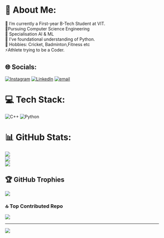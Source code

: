 # 💫 About Me:
🔭 I’m currently a First-year B-Tech Student at VIT. <br>👯Pursuing Computer Science Engineering <br>🤝 Specialisation AI & ML <br>🌱 I've foundational understanding of Python.<br>💬 Hobbies: Cricket, Badminton,Fitness etc <br>⚡Athlete trying to be a Coder. 


## 🌐 Socials:
[![Instagram](https://img.shields.io/badge/Instagram-%23E4405F.svg?logo=Instagram&logoColor=white)](https://instagram.com/aashishsingh.18) [![LinkedIn](https://img.shields.io/badge/LinkedIn-%230077B5.svg?logo=linkedin&logoColor=white)](https://linkedin.com/in/aashish-singh-negi-029531333) [![email](https://img.shields.io/badge/Email-D14836?logo=gmail&logoColor=white)](mailto:aashishsinghnegi0408@gmail.com) 

# 💻 Tech Stack:
![C++](https://img.shields.io/badge/c++-%2300599C.svg?style=plastic&logo=c%2B%2B&logoColor=white) ![Python](https://img.shields.io/badge/python-3670A0?style=plastic&logo=python&logoColor=ffdd54)
# 📊 GitHub Stats:
![](https://github-readme-stats.vercel.app/api?username=Aashish187&theme=vision-friendly-dark&hide_border=false&include_all_commits=false&count_private=false)<br/>
![](https://github-readme-streak-stats.herokuapp.com/?user=Aashish187&theme=vision-friendly-dark&hide_border=false)<br/>
![](https://github-readme-stats.vercel.app/api/top-langs/?username=Aashish187&theme=vision-friendly-dark&hide_border=false&include_all_commits=false&count_private=false&layout=compact)

## 🏆 GitHub Trophies
![](https://github-profile-trophy.vercel.app/?username=Aashish187&theme=radical&no-frame=true&no-bg=true&margin-w=4)

### 🔝 Top Contributed Repo
![](https://github-contributor-stats.vercel.app/api?username=Aashish187&limit=5&theme=vision-friendly-dark&combine_all_yearly_contributions=true)

---
[![](https://visitcount.itsvg.in/api?id=Aashish187&icon=6&color=8)](https://visitcount.itsvg.in)

<!-- Proudly created with GPRM ( https://gprm.itsvg.in ) -->
